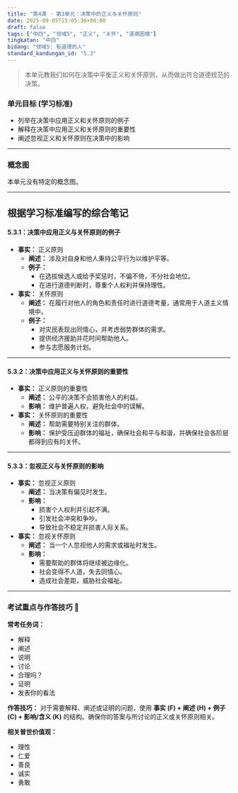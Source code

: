 ```yaml
---
title: "第4课 - 第3单元：决策中的正义与关怀原则"
date: 2025-09-05T15:05:36+08:00
draft: false
tags: ["中四", "领域5", "正义", "关怀", "道德困境"]
tingkatan: "中四"
bidang: "领域5: 有道德的人"
standard_kandungan_id: "5.3"
---
```


> 本单元教我们如何在决策中平衡正义和关怀原则，从而做出符合道德规范的决策。

### 单元目标 (学习标准)
* 列举在决策中应用正义和关怀原则的例子
* 解释在决策中应用正义和关怀原则的重要性
* 阐述忽视正义和关怀原则在决策中的影响

---

### 概念图
本单元没有特定的概念图。

---

## 根据学习标准编写的综合笔记
#### 5.3.1：决策中应用正义与关怀原则的例子
* **事实：** 正义原则
    * **阐述：** 涉及对自身和他人秉持公平行为以维护平等。
    * **例子：**
        * 在选拔候选人或给予奖惩时，不偏不倚，不分社会地位。
        * 在进行道德判断时，尊重个人权利并保持理性。
* **事实：** 关怀原则
    * **阐述：** 在履行对他人的角色和责任时进行道德考量，通常用于人道主义情境中。
    * **例子：**
        * 对灾民表现出同情心，并考虑弱势群体的需求。
        * 提供经济援助并花时间帮助他人。
        * 参与志愿服务计划。

---

#### 5.3.2：决策中应用正义与关怀原则的重要性
* **事实：** 正义原则的重要性
    * **阐述：** 公平的决策不会损害他人的利益。
    * **影响：** 维护普遍人权，避免社会中的误解。
* **事实：** 关怀原则的重要性
    * **阐述：** 帮助需要特别关注的群体。
    * **影响：** 保护受压迫群体的福祉，确保社会和平与和谐，并确保社会各阶层都得到应有的关怀。

---

#### 5.3.3：忽视正义与关怀原则的影响
* **事实：** 忽视正义原则
    * **阐述：** 当决策有偏见时发生。
    * **影响：**
        * 损害个人权利并引起不满。
        * 引发社会冲突和争吵。
        * 导致社会不稳定并损害人际关系。
* **事实：** 忽视关怀原则
    * **阐述：** 当一个人忽视他人的需求或福祉时发生。
    * **影响：**
        * 需要帮助的群体将继续被边缘化。
        * 社会变得不人道，失去同情心。
        * 造成社会差距，威胁社会福祉。

---

### 考试重点与作答技巧 📝
**常考任务词：**
* 解释
* 阐述
* 说明
* 讨论
* 合理吗？
* 证明
* 发表你的看法

**作答技巧：**
对于需要解释、阐述或证明的问题，使用 **事实 (F) + 阐述 (H) + 例子 (C) + 影响/含义 (K)** 的结构。确保你的答案与所讨论的正义或关怀原则相关。

**相关普世价值观：**
* 理性
* 仁爱
* 善良
* 诚实
* 勇敢